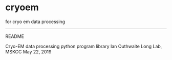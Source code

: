 # cryoem
for cryo em data processing

******************************************

README

Cryo-EM data processing python program library
Ian Outhwaite
Long Lab, MSKCC 
May 22, 2019
